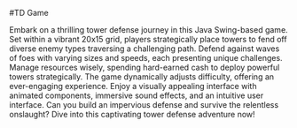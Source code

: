 #TD Game

Embark on a thrilling tower defense journey in this Java Swing-based game. Set within a vibrant 20x15 grid, players strategically place towers to fend off diverse enemy types traversing a challenging path. Defend against waves of foes with varying sizes and speeds, each presenting unique challenges. Manage resources wisely, spending hard-earned cash to deploy powerful towers strategically. The game dynamically adjusts difficulty, offering an ever-engaging experience. Enjoy a visually appealing interface with animated components, immersive sound effects, and an intuitive user interface. Can you build an impervious defense and survive the relentless onslaught? Dive into this captivating tower defense adventure now!
